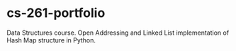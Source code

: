 # cs-261-portfolio
Data Structures course. Open Addressing and Linked List implementation of Hash Map structure in Python.
